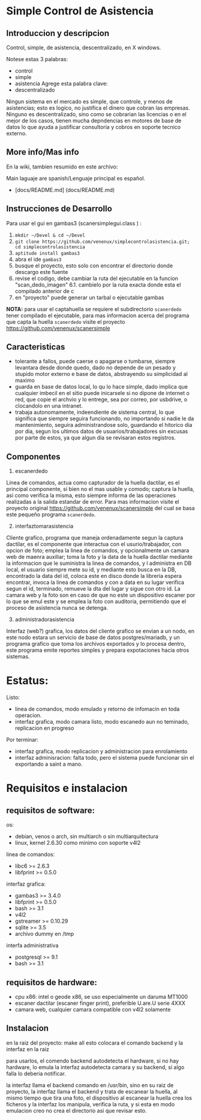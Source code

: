 Simple Control de Asistencia
============================

Introduccion y descripcion
--------------------------

Control, simple, de asistencia, descentralizado, en X windows.

Notese estas 3 palabras:
* control
* simple
* asistencia
Agrege esta palabra clave:
* descentralizado

Ningun sistema en el mercado es simple, que controle, y menos de asistencias; 
esto es logico, no justifica el dinero que cobran las empresas.
Ninguno es descentralizado, sino como se cobrarian las licencias o 
en el mejor de los casos, tienen mucha depndencias en motores de base de datos 
lo que ayuda a justificar consultoria y cobros en soporte tecnico externo.


More info/Mas info
------------------

En la wiki, tambien resumido en este archivo:

Main laguaje are spanish/Lenguaje principal es español.

* [docs/README.md] (docs/README.md)

Instrucciones de Desarrollo
--------------------------

Para usar el gui en gambas3 (scanersimplegui.class ) :

1. `mkdir ~/Devel & cd ~/Devel`
2. `git clone https://github.com/venenux/simplecontrolasistencia.git; cd simplecontrolasistencia` 
3. `aptitude install gambas3`
4. abra el ide `gambas3`
5. busque el proyecto, esto solo con encontrar el directorio donde descargo este fuente
6. revise el codigo, debe cambiar la ruta del ejecutable en la funcion "scan_dedo_imagen" 
6.1. cambielo por la ruta exacta donde esta el compilado anterior de c
7. en "proyecto" puede generar un tarbal o ejecutable gambas

**NOTA:** para usar el captahuella se requiere el subdirectorio `scanerdedo` tener compilado el ejecutable, para mas informacion acerca del programa que capta la huella `scanerdedo` visite el proyecto https://github.com/venenux/scanersimple

Caracteristicas
---------------

* tolerante a fallos, puede caerse o apagarse o tumbarse, 
  siempre levantara desde donde quedo, dado no depende de 
  un pesado y stupido motor externo e base de datos, abstrayendo 
  su simplicidad al maximo
* guarda en base de datos local, lo qu lo hace simple, 
  dado implica que cualquier imbecil en el sitio puede inicarsele 
  si no dipone de internet o red, que copie el archvio y lo entrege, 
  sea por correo, por usbdrive, o clocandolo en una intranet.
* trabaja autonomamente, indeendiente de sistema central, 
  lo que significa que siempre seguira funcionando, no importando 
  si nadie le da mantenimiento, seguira administrandose solo, guardando 
  el hitorico dia por dia, segun los ultimos datos de usuarios/trabajadores 
  sin excusas por parte de estos, ya que algun dia se revisaran estos
  registros.


Componentes
------------------------

1) escanerdedo

Linea de comandos, actua como capturador de la huella dactilar, 
es el principal componente, si bien no el mas usable y comodo; 
captura la huella, asi como verifica la misma, esto siempre 
informa de las operaciones realizadas a la salida estandar de error.
Para mas informacion visite el proyecto original https://github.com/venenux/scanersimple 
del cual se basa este pequeño programa `scanerdedo`.

2) interfaztomarasistencia

Cliente grafico, programa que maneja ordenadamente segun la captura dactilar, 
es el componente que interactua con el usurio/trabajador, con opcion de foto; 
emplea la linea de comandos, y opcionalmente un camara web de maenra auxiliar; 
toma la foto y la data de la huella dactilar mediante la informacion 
que le suministra la linea de comandos, y l administra en DB local, 
el usuario siempre mete su id, y mediante esto busca en la DB, 
encontrado la data del id, coloca este en disco donde la libreria espera encontrar, 
invoca la linea de comandos y con a data en su lugar verifica segun el id, 
terminado, remueve la dta del lugar y sigue con otro id.
La camara web y la foto son en caso de que no este un dispositivo escaner 
por lo que se emul este y se emplea la foto con auditoria, permitiendo 
que el proceso de asistencia nunca se detenga.

3) administradorasistencia

Interfaz (web?) grafica, los datos del cliente grafico se envian a un nodo, 
en este nodo estara un servicio de base de datos postgres/mariadb, y 
un programa grafico que toma los archivos exportados y lo procesa dentro, 
este programa emite reportes simples y prepara expotaciones hacia otros sistemas.


Estatus:
========

Listo:
* linea de comandos, modo emulado y retorno de infomacin en toda operacion.
* interfaz grafica, modo camara listo, modo escanedo aun no teminado, replicacion en progreso

Por terminar:
* interfaz grafica, modo replicacion y administracion para enrolamiento
* interfaz adminisracion: falta todo, pero el sistema puede funcionar sin el exportando a saint a mano.


Requisitos e instalacion
=======================

requisitos de software:
-----------------------

os:
* debian, venos o arch, sin multiarch o sin multiarquitectura
* linux, kernel 2.6.30 como minimo con soporte v4l2

linea de comandos:
* libc6 >= 2.6.3
* libfprint >= 0.5.0

interfaz grafica:
* gambas3 >= 3.4.0
* libfprint >= 0.5.0
* bash >= 3.1
* v4l2
* gstreamer >= 0.10.29
* sqlite >= 3.5
* archivo dummy en /tmp

interfa administrativa
* postgresql >= 9.1
* bash >= 3.1


requisitos de hardware:
-----------------------

* cpu x86: intel o geode x86, se uso especialmente un daruma MT1000
* escaner dactilar (escaner finger print), preferible U.are.U serie 4XXX
* camara web, cualquier camara compatible con v4l2 solamente


Instalacion
-----------

en la raiz del proyecto:
make all
esto colocara el comando backend y la interfaz en la raiz

para usarlos, el comendo backend autodetecta el hardware, si no hay hardware, lo emula
la interfaz autodetecta camara y su backend, si algo falla lo deberia notificar.

la interfaz llama el backend comando en /usr/bin, sino en su raiz de proyecto, 
la interfaz llama el backend y trata de escanear la huella, al mismo tiempo que tira una foto, 
el dispositivo al escanear la huella crea los ficheros y la interfaz los manipula,
verifica la ruta, y si esta en modo emulacion creo no crea el directorio asi que revisar esto.
